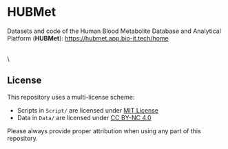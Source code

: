 # HUBMet
Datasets and code of the Human Blood Metabolite Database and Analytical Platform (**HUBMet**): https://hubmet.app.bio-it.tech/home


\
\
## License

This repository uses a multi-license scheme:

- Scripts in `Script/` are licensed under [MIT License](Script/LICENSE)
- Data in `Data/` are licensed under [CC BY-NC 4.0](Data/LICENSE)

Please always provide proper attribution when using any part of this repository.
